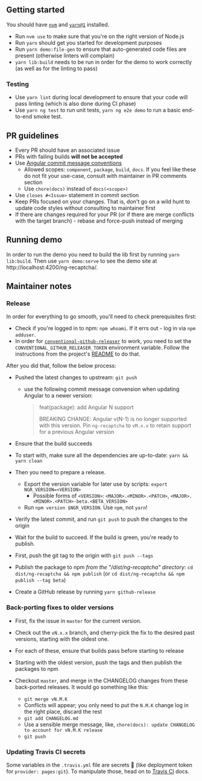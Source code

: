 ## Getting started

You should have [`nvm`](https://github.com/nvm-sh/nvm) and [`yarn@1`](https://classic.yarnpkg.com/lang/en/docs/install/) installed.

- Run `nvm use` to make sure that you're on the right version of Node.js
- Run `yarn` should get you started for development purposes
- Run `yarn demo:file-gen` to ensure that auto-generated code files are present (otherwise linters will complain)
- `yarn lib:build` needs to be run in order for the demo to work correctly (as well as for the linting to pass)

### Testing

- Use `yarn lint` during local development to ensure that your code will pass linting (which is also done during CI phase)
- Use `yarn ng test` to run unit tests, `yarn ng e2e demo` to run a basic end-to-end smoke test.

## PR guidelines

- Every PR should have an associated issue
- PRs with failing builds **will not be accepted**
- Use [Angular commit message conventions](https://gist.github.com/stephenparish/9941e89d80e2bc58a153)
  - Allowed scopes: `component`, `package`, `build`, `docs`. If you feel like these do not fit your use-case, consult with maintainer in PR comments section
  - Use `chore(docs)` instead of `docs(<scope>)`
- Use `closes #<Issue>` statement in commit <Description> section
- Keep PRs focused on your changes. That is, don't go on a wild hunt to update code styles without consulting to maintainer first
- If there are changes required for your PR (or if there are merge conflicts with the target branch) - rebase and force-push instead of merging

## Running demo

In order to run the demo you need to build the lib first by running `yarn lib:build`. Then use `yarn demo:serve` to see the demo site at http://localhost:4200/ng-recaptcha/.

## Maintainer notes

### Release

In order for everything to go smooth, you'll need to check prerequisites first:

- Check if you're logged in to npm: `npm whoami`. If it errs out - log in via `npm adduser`.
- In order for [`conventional-github-releaser`](https://github.com/ckeditor/conventional-github-releaser) to work, you need to set the `CONVENTIONAL_GITHUB_RELEASER_TOKEN` environment variable. Follow the instructions from the project's [README](https://github.com/ckeditor/conventional-github-releaser#setup-token-for-cli) to do that.

After you did that, follow the below process:

- Pushed the latest changes to upstream: `git push`

  - use the following commit message convension when updating Angular to a newer version:
    > feat(package): add Angular N support
    >
    > BREAKING CHANGE:
    > Angular v(N-1) is no longer supported with this version. Pin `ng-recaptcha` to `vM.x.x` to retain support for a previous Angular version

- Ensure that the build succeeds
- To start with, make sure all the dependencies are up-to-date: `yarn && yarn clean`
- Then you need to prepare a release.

  - Export the version variable for later use by scripts: `export NGR_VERSION=<VERSION>`
    - Possible forms of `<VERSION>`: `<MAJOR>.<MINOR>.<PATCH>`, `<MAJOR>.<MINOR>.<PATCH>-beta.<BETA_VERSION>`
  - Run `npm version $NGR_VERSION`. Use `npm`, not `yarn`!

- Verify the latest commit, and run `git push` to push the changes to the origin
- Wait for the build to succeed. If the build is green, you're ready to publish.
- First, push the git tag to the origin with `git push --tags`
- Publish the package to npm _from the "/dist/ng-recaptcha" directory_: `cd dist/ng-recaptcha && npm publish` (or `cd dist/ng-recaptcha && npm publish --tag beta`)
- Create a GitHub release by running `yarn github-release`

### Back-porting fixes to older versions

- First, fix the issue in `master` for the current version.
- Check out the `vN.x.x` branch, and cherry-pick the fix to the desired past versions, starting with the oldest one.
- For each of these, ensure that builds pass before starting to release
- Starting with the oldest version, push the tags and then publish the packages to npm
- Checkout `master`, and merge in the CHANGELOG changes from these back-ported releases. It would go something like this:

  - `git merge vN.M.K`
  - Conflicts will appear; you only need to put the `N.M.K` change log in the right place, discard the rest
  - `git add CHANGELOG.md`
  - Use a sensible merge message, like, `chore(docs): update CHANGELOG to account for vN.M.K release`
  - `git push`

### Updating Travis CI secrets

Some variables in the `.travis.yml` file are secrets 🤫 (like deployment token for `provider: pages:git`). To manipulate those, head on to [Travis CI](https://docs.travis-ci.com/user/encryption-keys/) docs.
